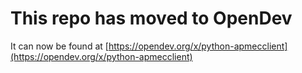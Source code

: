 # This repo has moved to OpenDev

It can now be found at [https://opendev.org/x/python-apmecclient](https://opendev.org/x/python-apmecclient)
